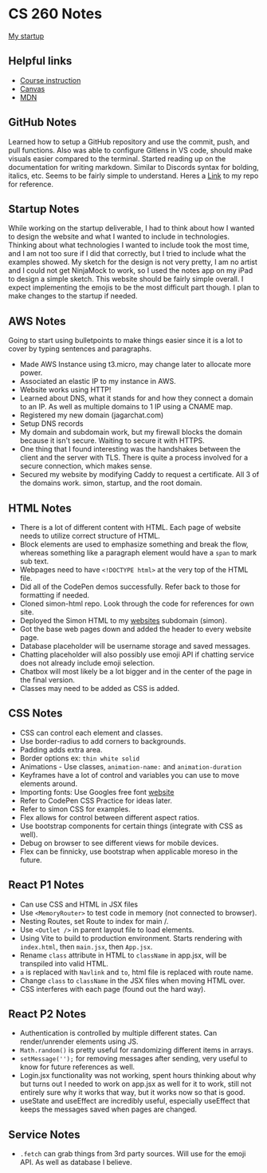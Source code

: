 # CS 260 Notes

[My startup](https://simon.cs260.click)

## Helpful links

- [Course instruction](https://github.com/webprogramming260)
- [Canvas](https://byu.instructure.com)
- [MDN](https://developer.mozilla.org)

## GitHub Notes

Learned how to setup a GitHub repository and use the commit, push, and pull functions. Also was able to configure Gitlens in VS code, should make visuals easier compared to the terminal. Started reading up on the documentation for writing markdown. Similar to Discords syntax for bolding, italics, etc. Seems to be fairly simple to understand. Heres a [Link](https://github.com/JagarJaguar/startup) to my repo for reference.

## Startup Notes

While working on the startup deliverable, I had to think about how I wanted to design the website and what I wanted to include in technologies. Thinking about what technologies I wanted to include took the most time, and I am not too sure if I did that correctly, but I tried to include what the examples showed. My sketch for the design is not very pretty, I am no artist and I could not get NinjaMock to work, so I used the notes app on my iPad to design a simple sketch. This website should be fairly simple overall. I expect implementing the emojis to be the most difficult part though. I plan to make changes to the startup if needed.

## AWS Notes

Going to start using bulletpoints to make things easier since it is a lot to cover by typing sentences and paragraphs.
- Made AWS Instance using t3.micro, may change later to allocate more power.
- Associated an elastic IP to my instance in AWS.
- Website works using HTTP!
- Learned about DNS, what it stands for and how they connect a domain to an IP. As well as multiple domains to 1 IP using a CNAME map.
- Registered my new domain (jagarchat.com)
- Setup DNS records
- My domain and subdomain work, but my firewall blocks the domain because it isn't secure. Waiting to secure it with HTTPS.
- One thing that I found interesting was the handshakes between the client and the server with TLS. There is quite a process involved for a secure connection, which makes sense.
- Secured my website by modifying Caddy to request a certificate. All 3 of the domains work. simon, startup, and the root domain.

## HTML Notes

- There is a lot of different content with HTML. Each page of website needs to utilize correct structure of HTML.
- Block elements are used to emphasize something and break the flow, whereas something like a paragraph element would have a `span` to mark sub text.
- Webpages need to have `<!DOCTYPE html>` at the very top of the HTML file.
- Did all of the CodePen demos successfully. Refer back to those for formatting if needed. 
- Cloned simon-html repo. Look through the code for references for own site.
- Deployed the Simon HTML to my [websites](https://simon.jagarchat.com/) subdomain (simon).
- Got the base web pages down and added the header to every website page.
- Database placeholder will be username storage and saved messages.
- Chatting placeholder will also possibly use emoji API if chatting service does not already include emoji selection.
- Chatbox will most likely be a lot bigger and in the center of the page in the final version.
- Classes may need to be added as CSS is added.

## CSS Notes

- CSS can control each element and classes.
- Use border-radius to add corners to backgrounds.
- Padding adds extra area.
- Border options ex: `thin white solid`
- Animations - Use classes, `animation-name:` and `animation-duration`
- Keyframes have a lot of control and variables you can use to move elements around.
- Importing fonts: Use Googles free font [website](https://fonts.google.com/)
- Refer to CodePen CSS Practice for ideas later.
- Refer to simon CSS for examples.
- Flex allows for control between different aspect ratios.
- Use bootstrap components for certain things (integrate with CSS as well).
- Debug on browser to see different views for mobile devices.
- Flex can be finnicky, use bootstrap when applicable moreso in the future.

## React P1 Notes
- Can use CSS and HTML in JSX files
- Use `<MemoryRouter>` to test code in memory (not connected to browser).
- Nesting Routes, set Route to index for main /.
- Use `<Outlet />` in parent layout file to load elements.
- Using Vite to build to production environment. Starts rendering with `index.html`, then `main.jsx`, then `App.jsx`.
- Rename `class` attribute in HTML to `className` in app.jsx, will be transpiled into valid HTML.
- `a` is replaced with `Navlink` and `to`, html file is replaced with route name.
- Change `class` to `className` in the JSX files when moving HTML over.
- CSS interferes with each page (found out the hard way).

## React P2 Notes
- Authentication is controlled by multiple different states. Can render/unrender elements using JS.
- `Math.random()` is pretty useful for randomizing different items in arrays.
- `setMessage('');` for removing messages after sending, very useful to know for future references as well.
- Login.jsx functionality was not working, spent hours thinking about why but turns out I needed to work on app.jsx as well for it to work, still not entirely sure why it works that way, but it works now so that is good.
- useState and useEffect are incredibly useful, especially useEffect that keeps the messages saved when pages are changed.

## Service Notes
- `.fetch` can grab things from 3rd party sources. Will use for the emoji API. As well as database I believe. 